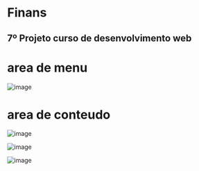 # Finans

## 7º Projeto curso de desenvolvimento web


# area de menu 
![image](https://user-images.githubusercontent.com/92633222/151170741-8394eafe-99d3-4ae3-b121-458a56385496.png)


# area de conteudo
![image](https://user-images.githubusercontent.com/92633222/151170847-121e30f8-69b1-45dd-a412-97502c171d87.png)

![image](https://user-images.githubusercontent.com/92633222/151170898-bdd8a9ef-a99e-4d7a-8e8e-586ed9649be3.png)

![image](https://user-images.githubusercontent.com/92633222/151170946-992e28e2-ca55-4cbe-9156-3740d96f821c.png)
